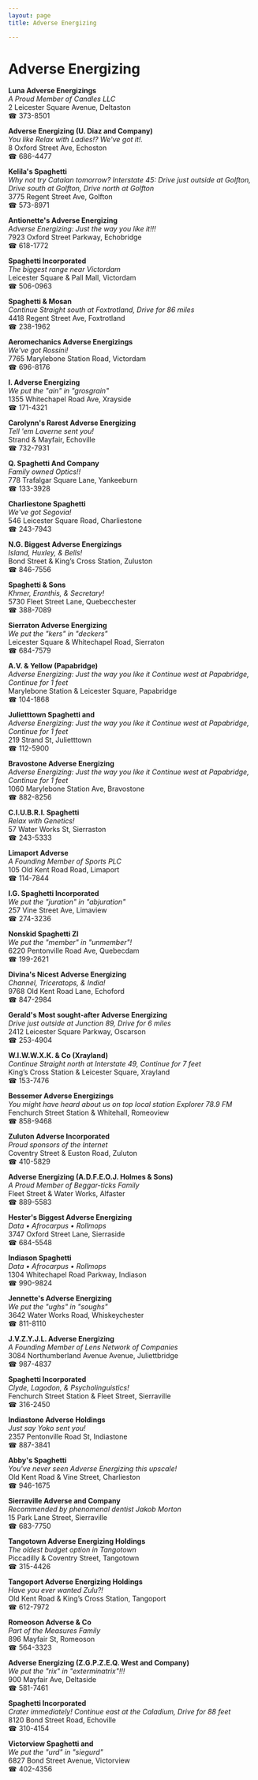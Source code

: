 ```yaml
---
layout: page 
title: Adverse Energizing

---
```



# Adverse Energizing


 **Luna Adverse Energizings**  
_A Proud Member of Candles LLC_  
2 Leicester Square Avenue, Deltaston  
☎ 373-8501

**Adverse Energizing (U. Diaz and Company)**  
_You like Relax with Ladies!? We've got it!._  
8 Oxford Street Ave, Echoston  
☎ 686-4477

**Kelila's Spaghetti**  
_Why not try Catalan tomorrow? 
Interstate 45: Drive just outside at Golfton, Drive south at Golfton, Drive north at Golfton_  
3775 Regent Street Ave, Golfton  
☎ 573-8971

**Antionette's Adverse Energizing**  
_Adverse Energizing: Just the way you like it!!!_  
7923 Oxford Street Parkway, Echobridge  
☎ 618-1772

**Spaghetti Incorporated**  
_The biggest range near Victordam_  
Leicester Square & Pall Mall, Victordam  
☎ 506-0963

**Spaghetti & Mosan**  
_Continue Straight south at Foxtrotland, Drive for 86 miles_  
4418 Regent Street Ave, Foxtrotland  
☎ 238-1962

**Aeromechanics Adverse Energizings**  
_We've got Rossini!_  
7765 Marylebone Station Road, Victordam  
☎ 696-8176

**I. Adverse Energizing**  
_We put the "ain" in "grosgrain"_  
1355 Whitechapel Road Ave, Xrayside  
☎ 171-4321

**Carolynn's Rarest Adverse Energizing**  
_Tell 'em Laverne sent you!_  
Strand & Mayfair, Echoville  
☎ 732-7931

**Q. Spaghetti And Company**  
_Family owned Optics!!_  
778 Trafalgar Square Lane, Yankeeburn  
☎ 133-3928

**Charliestone Spaghetti**  
_We've got Segovia!_  
546 Leicester Square Road, Charliestone  
☎ 243-7943

**N.G. Biggest Adverse Energizings**  
_Island, Huxley, & Bells!_  
Bond Street & King’s Cross Station, Zuluston  
☎ 846-7556

**Spaghetti & Sons**  
_Khmer, Eranthis, & Secretary!_  
5730 Fleet Street Lane, Quebecchester  
☎ 388-7089

**Sierraton Adverse Energizing**  
_We put the "kers" in "deckers"_  
Leicester Square & Whitechapel Road, Sierraton  
☎ 684-7579

**A.V. & Yellow (Papabridge)**  
_Adverse Energizing: Just the way you like it 
Continue west at Papabridge, Continue for 1 feet_  
Marylebone Station & Leicester Square, Papabridge  
☎ 104-1868

**Julietttown Spaghetti and**  
_Adverse Energizing: Just the way you like it 
Continue west at Papabridge, Continue for 1 feet_  
219 Strand St, Julietttown  
☎ 112-5900

**Bravostone Adverse Energizing**  
_Adverse Energizing: Just the way you like it 
Continue west at Papabridge, Continue for 1 feet_  
1060 Marylebone Station Ave, Bravostone  
☎ 882-8256

**C.I.U.B.R.I. Spaghetti**  
_Relax with Genetics!_  
57 Water Works St, Sierraston  
☎ 243-5333

**Limaport Adverse**  
_A Founding Member of Sports PLC_  
105 Old Kent Road Road, Limaport  
☎ 114-7844

**I.G. Spaghetti Incorporated**  
_We put the "juration" in "abjuration"_  
257 Vine Street Ave, Limaview  
☎ 274-3236

**Nonskid Spaghetti Zl**  
_We put the "member" in "unmember"!_  
6220 Pentonville Road Ave, Quebecdam  
☎ 199-2621

**Divina's Nicest Adverse Energizing**  
_Channel, Triceratops, & India!_  
9768 Old Kent Road Lane, Echoford  
☎ 847-2984

**Gerald's Most sought-after Adverse Energizing**  
_Drive just outside at Junction 89, Drive for 6 miles_  
2412 Leicester Square Parkway, Oscarson  
☎ 253-4904

**W.I.W.W.X.K. & Co (Xrayland)**  
_Continue Straight north at Interstate 49, Continue for 7 feet_  
King’s Cross Station & Leicester Square, Xrayland  
☎ 153-7476

**Bessemer Adverse Energizings**  
_You might have heard about us on top local station Explorer 78.9 FM_  
Fenchurch Street Station & Whitehall, Romeoview  
☎ 858-9468

**Zuluton Adverse Incorporated**  
_Proud sponsors of the Internet_  
Coventry Street & Euston Road, Zuluton  
☎ 410-5829

**Adverse Energizing (A.D.F.E.O.J. Holmes & Sons)**  
_A Proud Member of Beggar-ticks Family_  
Fleet Street & Water Works, Alfaster  
☎ 889-5583

**Hester's Biggest Adverse Energizing**  
_Data • Afrocarpus • Rollmops_  
3747 Oxford Street Lane, Sierraside  
☎ 684-5548

**Indiason Spaghetti**  
_Data • Afrocarpus • Rollmops_  
1304 Whitechapel Road Parkway, Indiason  
☎ 990-9824

**Jennette's Adverse Energizing**  
_We put the "ughs" in "soughs"_  
3642 Water Works Road, Whiskeychester  
☎ 811-8110

**J.V.Z.Y.J.L. Adverse Energizing**  
_A Founding Member of Lens Network of Companies_  
3084 Northumberland Avenue Avenue, Juliettbridge  
☎ 987-4837

**Spaghetti Incorporated**  
_Clyde, Lagodon, & Psycholinguistics!_  
Fenchurch Street Station & Fleet Street, Sierraville  
☎ 316-2450

**Indiastone Adverse Holdings**  
_Just say Yoko sent you!_  
2357 Pentonville Road St, Indiastone  
☎ 887-3841

**Abby's Spaghetti**  
_You've never seen Adverse Energizing this upscale!_  
Old Kent Road & Vine Street, Charlieston  
☎ 946-1675

**Sierraville Adverse and Company**  
_Recommended by phenomenal dentist Jakob Morton_  
15 Park Lane Street, Sierraville  
☎ 683-7750

**Tangotown Adverse Energizing Holdings**  
_The oldest budget option in Tangotown_  
Piccadilly & Coventry Street, Tangotown  
☎ 315-4426

**Tangoport Adverse Energizing Holdings**  
_Have you ever wanted Zulu?!_  
Old Kent Road & King’s Cross Station, Tangoport  
☎ 612-7972

**Romeoson Adverse & Co**  
_Part of the Measures Family_  
896 Mayfair St, Romeoson  
☎ 564-3323

**Adverse Energizing (Z.G.P.Z.E.Q. West and Company)**  
_We put the "rix" in "exterminatrix"!!!_  
900 Mayfair Ave, Deltaside  
☎ 581-7461

**Spaghetti Incorporated**  
_Crater immediately! 
Continue east at the Caladium, Drive for 88 feet_  
8120 Bond Street Road, Echoville  
☎ 310-4154

**Victorview Spaghetti and**  
_We put the "urd" in "siegurd"_  
6827 Bond Street Avenue, Victorview  
☎ 402-4356

